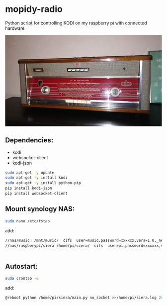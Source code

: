 # mopidy-radio
Python script for controlling KODI on my raspberry pi with connected hardware

![](front.jpg)

## Dependencies:
- kodi
- websocket-client
- kodi-json

```bash
sudo apt-get -y update
sudo apt-get -y install kodi
sudo apt-get -y install python-pip
pip install kodi-json 
pip install websocket-client
```

## Mount synology NAS: 

```bash
sudo nano /etc/fstab
```
add: 
```bash
//nas/music  /mnt/music/  cifs  user=music,password=xxxxxx,vers=1.0,_netdev,x-systemd.automount  0  0
//nas/raspberypi/siera /home/pi/siera/  cifs  user=pi,password=xxxxxx,vers=1.0,_netdev,x-systemd.automount  0  0
 
```


## Autostart: 
```bash
sudo crontab -e
```
add: 
```bash
@reboot python /home/pi/siera/main.py no_socket >>/home/pi/siera.log 2>&1 
```
